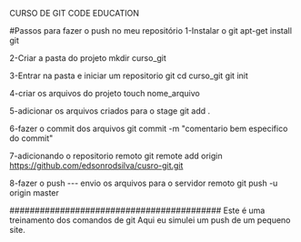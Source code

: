 CURSO DE GIT CODE EDUCATION

#Passos para fazer o push no meu repositório
1-Instalar o git
apt-get install git

2-Criar a pasta do projeto
mkdir curso_git

3-Entrar na pasta e iniciar um repositorio git
cd curso_git
git init

4-criar os arquivos do projeto
touch nome_arquivo

5-adicionar os arquivos criados para o stage
git add .

6-fazer o commit dos arquivos
git commit -m "comentario bem especifico do commit"

7-adicionando o repositorio remoto
git remote add origin https://github.com/edsonrodsilva/cusro-git.git

8-fazer o push --- envio os arquivos para o servidor remoto
git push -u origin master

##########################################
Este é uma treinamento dos comandos de git
Aqui eu simulei um push de um pequeno site.


